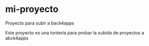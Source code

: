 # mi-proyecto
Proyecto para subir a back4apps

Este proyecto es una tontería para probar la subida de proyectos a abck4apps
